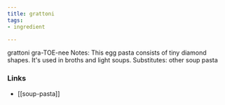 ```yaml
---
title: grattoni
tags:
- ingredient

---
```

grattoni gra-TOE-nee Notes: This egg pasta consists of tiny diamond shapes. It's used in broths and light soups. Substitutes: other soup pasta

### Links

* [[soup-pasta]]
